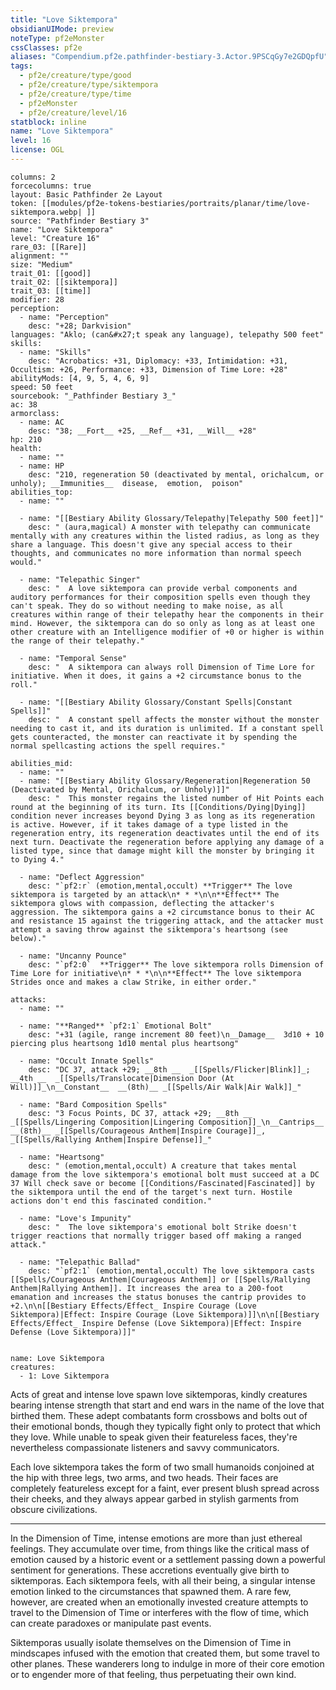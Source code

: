 ```yaml
---
title: "Love Siktempora"
obsidianUIMode: preview
noteType: pf2eMonster
cssClasses: pf2e
aliases: "Compendium.pf2e.pathfinder-bestiary-3.Actor.9PSCqGy7e2GDQpfU" 
tags:
  - pf2e/creature/type/good
  - pf2e/creature/type/siktempora
  - pf2e/creature/type/time
  - pf2eMonster
  - pf2e/creature/level/16
statblock: inline
name: "Love Siktempora"
level: 16
license: OGL
---
```


```statblock
columns: 2
forcecolumns: true
layout: Basic Pathfinder 2e Layout
token: [[modules/pf2e-tokens-bestiaries/portraits/planar/time/love-siktempora.webp| ]]
source: "Pathfinder Bestiary 3"
name: "Love Siktempora"
level: "Creature 16"
rare_03: [[Rare]]
alignment: ""
size: "Medium"
trait_01: [[good]]
trait_02: [[siktempora]]
trait_03: [[time]]
modifier: 28
perception:
  - name: "Perception"
    desc: "+28; Darkvision"
languages: "Aklo; (can&#x27;t speak any language), telepathy 500 feet"
skills:
  - name: "Skills"
    desc: "Acrobatics: +31, Diplomacy: +33, Intimidation: +31, Occultism: +26, Performance: +33, Dimension of Time Lore: +28"
abilityMods: [4, 9, 5, 4, 6, 9]
speed: 50 feet
sourcebook: "_Pathfinder Bestiary 3_"
ac: 38
armorclass:
  - name: AC
    desc: "38; __Fort__ +25, __Ref__ +31, __Will__ +28"
hp: 210
health:
  - name: ""
  - name: HP
    desc: "210, regeneration 50 (deactivated by mental, orichalcum, or unholy); __Immunities__  disease,  emotion,  poison"
abilities_top:
  - name: ""

  - name: "[[Bestiary Ability Glossary/Telepathy|Telepathy 500 feet]]"
    desc: " (aura,magical) A monster with telepathy can communicate mentally with any creatures within the listed radius, as long as they share a language. This doesn't give any special access to their thoughts, and communicates no more information than normal speech would."

  - name: "Telepathic Singer"
    desc: "  A love siktempora can provide verbal components and auditory performances for their composition spells even though they can't speak. They do so without needing to make noise, as all creatures within range of their telepathy hear the components in their mind. However, the siktempora can do so only as long as at least one other creature with an Intelligence modifier of +0 or higher is within the range of their telepathy."

  - name: "Temporal Sense"
    desc: "  A siktempora can always roll Dimension of Time Lore for initiative. When it does, it gains a +2 circumstance bonus to the roll."

  - name: "[[Bestiary Ability Glossary/Constant Spells|Constant Spells]]"
    desc: "  A constant spell affects the monster without the monster needing to cast it, and its duration is unlimited. If a constant spell gets counteracted, the monster can reactivate it by spending the normal spellcasting actions the spell requires."

abilities_mid:
  - name: ""
  - name: "[[Bestiary Ability Glossary/Regeneration|Regeneration 50 (Deactivated by Mental, Orichalcum, or Unholy)]]"
    desc: "  This monster regains the listed number of Hit Points each round at the beginning of its turn. Its [[Conditions/Dying|Dying]] condition never increases beyond Dying 3 as long as its regeneration is active. However, if it takes damage of a type listed in the regeneration entry, its regeneration deactivates until the end of its next turn. Deactivate the regeneration before applying any damage of a listed type, since that damage might kill the monster by bringing it to Dying 4."

  - name: "Deflect Aggression"
    desc: "`pf2:r` (emotion,mental,occult) **Trigger** The love siktempora is targeted by an attack\n* * *\n\n**Effect** The siktempora glows with compassion, deflecting the attacker's aggression. The siktempora gains a +2 circumstance bonus to their AC and resistance 15 against the triggering attack, and the attacker must attempt a saving throw against the siktempora's heartsong (see below)."

  - name: "Uncanny Pounce"
    desc: "`pf2:0`  **Trigger** The love siktempora rolls Dimension of Time Lore for initiative\n* * *\n\n**Effect** The love siktempora Strides once and makes a claw Strike, in either order."

attacks:
  - name: ""

  - name: "**Ranged** `pf2:1` Emotional Bolt"
    desc: "+31 (agile, range increment 80 feet)\n__Damage__  3d10 + 10 piercing plus heartsong 1d10 mental plus heartsong"

  - name: "Occult Innate Spells"
    desc: "DC 37, attack +29; __8th __  _[[Spells/Flicker|Blink]]_; __4th __  _[[Spells/Translocate|Dimension Door (At Will)]]_\n__Constant__  __(8th)__ _[[Spells/Air Walk|Air Walk]]_"

  - name: "Bard Composition Spells"
    desc: "3 Focus Points, DC 37, attack +29; __8th __  _[[Spells/Lingering Composition|Lingering Composition]]_\n__Cantrips__  __(8th)__ _[[Spells/Courageous Anthem|Inspire Courage]]_, _[[Spells/Rallying Anthem|Inspire Defense]]_"

  - name: "Heartsong"
    desc: " (emotion,mental,occult) A creature that takes mental damage from the love siktempora's emotional bolt must succeed at a DC 37 Will check save or become [[Conditions/Fascinated|Fascinated]] by the siktempora until the end of the target's next turn. Hostile actions don't end this fascinated condition."

  - name: "Love's Impunity"
    desc: "  The love siktempora's emotional bolt Strike doesn't trigger reactions that normally trigger based off making a ranged attack."

  - name: "Telepathic Ballad"
    desc: "`pf2:1` (emotion,mental,occult) The love siktempora casts [[Spells/Courageous Anthem|Courageous Anthem]] or [[Spells/Rallying Anthem|Rallying Anthem]]. It increases the area to a 200-foot emanation and increases the status bonuses the cantrip provides to +2.\n\n[[Bestiary Effects/Effect_ Inspire Courage (Love Siktempora)|Effect: Inspire Courage (Love Siktempora)]]\n\n[[Bestiary Effects/Effect_ Inspire Defense (Love Siktempora)|Effect: Inspire Defense (Love Siktempora)]]"
 
```

```encounter-table
name: Love Siktempora
creatures:
  - 1: Love Siktempora
```



Acts of great and intense love spawn love siktemporas, kindly creatures bearing intense strength that start and end wars in the name of the love that birthed them. These adept combatants form crossbows and bolts out of their emotional bonds, though they typically fight only to protect that which they love. While unable to speak given their featureless faces, they're nevertheless compassionate listeners and savvy communicators.

Each love siktempora takes the form of two small humanoids conjoined at the hip with three legs, two arms, and two heads. Their faces are completely featureless except for a faint, ever present blush spread across their cheeks, and they always appear garbed in stylish garments from obscure civilizations.

* * *

In the Dimension of Time, intense emotions are more than just ethereal feelings. They accumulate over time, from things like the critical mass of emotion caused by a historic event or a settlement passing down a powerful sentiment for generations. These accretions eventually give birth to siktemporas. Each siktempora feels, with all their being, a singular intense emotion linked to the circumstances that spawned them. A rare few, however, are created when an emotionally invested creature attempts to travel to the Dimension of Time or interferes with the flow of time, which can create paradoxes or manipulate past events.

Siktemporas usually isolate themselves on the Dimension of Time in mindscapes infused with the emotion that created them, but some travel to other planes. These wanderers long to indulge in more of their core emotion or to engender more of that feeling, thus perpetuating their own kind.
